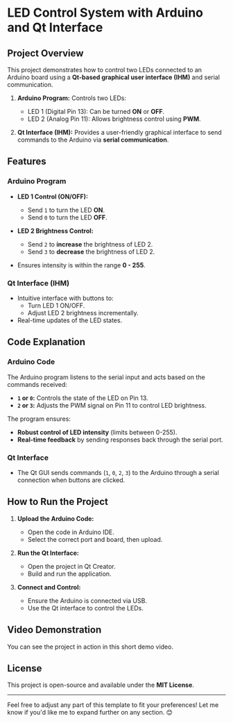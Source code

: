 # LED Control System with Arduino and Qt Interface

## **Project Overview**  
This project demonstrates how to control two LEDs connected to an Arduino board using a **Qt-based graphical user interface (IHM)** and serial communication.  

1. **Arduino Program:** Controls two LEDs:  
   - LED 1 (Digital Pin 13): Can be turned **ON** or **OFF**.  
   - LED 2 (Analog Pin 11): Allows brightness control using **PWM**.  

2. **Qt Interface (IHM):** Provides a user-friendly graphical interface to send commands to the Arduino via **serial communication**.  

## **Features**  

### Arduino Program  
- **LED 1 Control (ON/OFF):**  
   - Send `1` to turn the LED **ON**.  
   - Send `0` to turn the LED **OFF**.  

- **LED 2 Brightness Control:**  
   - Send `2` to **increase** the brightness of LED 2.  
   - Send `3` to **decrease** the brightness of LED 2.  

- Ensures intensity is within the range **0 - 255**.  

### Qt Interface (IHM)  
- Intuitive interface with buttons to:  
   - Turn LED 1 ON/OFF.  
   - Adjust LED 2 brightness incrementally.  
- Real-time updates of the LED states.  

## **Code Explanation**  

### Arduino Code  
The Arduino program listens to the serial input and acts based on the commands received:  
- **`1` or `0`:** Controls the state of the LED on Pin 13.  
- **`2` or `3`:** Adjusts the PWM signal on Pin 11 to control LED brightness.  

The program ensures:  
- **Robust control of LED intensity** (limits between 0-255).  
- **Real-time feedback** by sending responses back through the serial port.

### Qt Interface  
- The Qt GUI sends commands (`1`, `0`, `2`, `3`) to the Arduino through a serial connection when buttons are clicked.  

## **How to Run the Project**  

1. **Upload the Arduino Code:**  
   - Open the code in Arduino IDE.  
   - Select the correct port and board, then upload.  

2. **Run the Qt Interface:**  
   - Open the project in Qt Creator.  
   - Build and run the application.  

3. **Connect and Control:**  
   - Ensure the Arduino is connected via USB.  
   - Use the Qt interface to control the LEDs.  

## **Video Demonstration**  
You can see the project in action in this short demo video.


## **License**  
This project is open-source and available under the **MIT License**.  

---

Feel free to adjust any part of this template to fit your preferences! Let me know if you'd like me to expand further on any section. 😊
